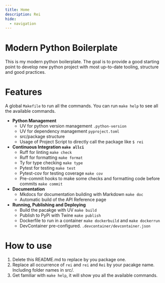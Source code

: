 ```yaml
---
title: Home
description: Rei
hide:
  - navigation
---
```


# Modern Python Boilerplate
This is my modern python boilerplate. The goal is to provide a good starting point to develop new python project with most up-to-date tooling, structure and good practices.

# Features
A global `Makefile` to run all the commands. You can run `make help` to see all the available commands.

- **Python Management**
  - UV for python version management `.python-version`
  - UV for dependency management `pyproject.toml`
  - src/package structure
  - Usage of Project Script to directly call the package like `$ rei`
- **Continuous Integration `make allci`**
  - Ruff for linting `make check`
  - Ruff for formatting `make format`
  - Ty for type checking `make type`
  - Pytest for testing `make test`
  - Pytest-cov for testing coverage `make cov`
  - Pre-commit hooks to make some checks and formatting code before commits `make commit`
- **Documentation**
  - Mkdocs for documentation building with Markdown `make doc`
  - Automatic build of the API Reference page
- **Running, Publishing and Deploying**
  - Build the pacakge with UV `make build`
  - Publish to PyPi with Twine `make publish`
  - Dockerfile to run in a container `make dockerbuild` and `make dockerrun`
  - DevContainer pre-configured. `.devcontainer/devcontainer.json`

# How to use
1. Delete this README.md to replace by you package one.
2. Replace all occurrence of `rei` and `rei` and `Rei` by your pacakge name. Including folder names in src/.
3. Get familiar with `make help`, it will show you all the available commands.